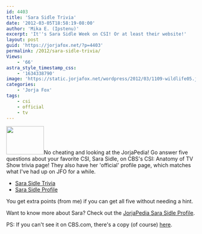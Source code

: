```yaml
---
id: 4403
title: 'Sara Sidle Trivia'
date: '2012-03-05T18:58:19-08:00'
author: 'Mika E. (Ipstenu)'
excerpt: 'It''s Sara Sidle Week on CSI! Or at least their website!'
layout: post
guid: 'https://jorjafox.net/?p=4403'
permalink: /2012/sara-sidle-trivia/
Views:
    - '66'
astra_style_timestamp_css:
    - '1634338790'
image: 'https://static.jorjafox.net/wordpress/2012/03/1109-wildlife05.jpeg'
categories:
    - 'Jorja Fox'
tags:
    - csi
    - official
    - tv
---
```


<img class="alignleft size-thumbnail wp-image-4404" title="CSI: CRIME SCENE INVESTIGATION" src="//static.jorjafox.net/wordpress/2012/03/1109-wildlife05-230x159.jpg" alt="" width="100" height="75" />No cheating and looking at the JorjaPedia! Go answer five questions about your favorite CSI, Sara Sidle, on CBS's CSI: Anatomy of TV Show trivia page! They also have her 'official' profile page, which matches what I've had up on JFO for a while.
<ul>
	<li><a href="http://www.cbs.com/shows/csi/anatomy_of_a_tv_hit/trivia/?game=100044">Sara Sidle Trivia</a></li>
	<li><a href="http://www.cbs.com/shows/csi/anatomy_of_a_tv_hit/profiles/?profile=4">Sara Sidle Profile</a></li>
</ul>
You get extra points (from me) if you can get all five without needing a hint.

Want to know more about Sara? Check out the <a href="https://jorjafox.net/wiki/Sara_Sidle">JorjaPedia Sara Sidle Profile</a>.

PS: If you can't see it on CBS.com, there's a copy (of course) <a href="https://jorjafox.net/wiki/Sara_Sidle_(CSI_Profile)">here</a>.